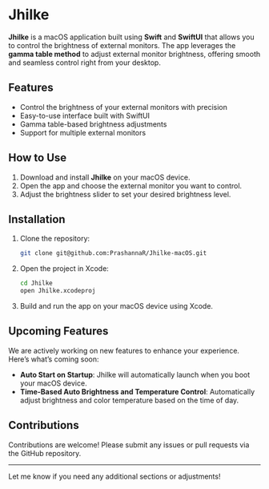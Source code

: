 
# Jhilke

**Jhilke** is a macOS application built using **Swift** and **SwiftUI** that allows you to control the brightness of external monitors. The app leverages the **gamma table method** to adjust external monitor brightness, offering smooth and seamless control right from your desktop.

## Features
- Control the brightness of your external monitors with precision
- Easy-to-use interface built with SwiftUI
- Gamma table-based brightness adjustments
- Support for multiple external monitors

## How to Use
1. Download and install **Jhilke** on your macOS device.
2. Open the app and choose the external monitor you want to control.
3. Adjust the brightness slider to set your desired brightness level.

## Installation
1. Clone the repository:
   ```bash
   git clone git@github.com:PrashannaR/Jhilke-macOS.git
   ```
2. Open the project in Xcode:
   ```bash
   cd Jhilke
   open Jhilke.xcodeproj
   ```
3. Build and run the app on your macOS device using Xcode.

## Upcoming Features
We are actively working on new features to enhance your experience. Here’s what’s coming soon:
- **Auto Start on Startup**: Jhilke will automatically launch when you boot your macOS device.
- **Time-Based Auto Brightness and Temperature Control**: Automatically adjust brightness and color temperature based on the time of day.

## Contributions
Contributions are welcome! Please submit any issues or pull requests via the GitHub repository.

---

Let me know if you need any additional sections or adjustments!
